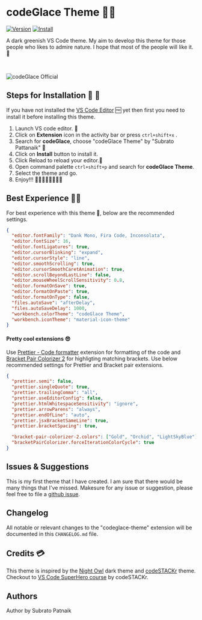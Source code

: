 # codeGlace Theme 🌳🌲

[![Version](https://vsmarketplacebadge.apphb.com/version/codeGlace.codeglace-theme.svg?subject=codeGlace%20Theme&colorA=041A22&colorB=007458)](https://marketplace.visualstudio.com/items?itemName=codeGlace.codeglace-theme)
[![Install](https://vsmarketplacebadge.apphb.com/installs-short/codeGlace.codeglace-theme.svg?label=Install&colorA=041A22&colorB=007458)](https://marketplace.visualstudio.com/items?itemName=codeGlace.codeglace-theme)

A dark greenish VS Code theme. My aim to develop this theme for those people who likes to admire nature. I hope that most of the people will like it. 🤞

<br/>

![codeGlace Official](https://raw.githubusercontent.com/subrato31/codeGlace-vscode-theme/master/images/codeGlace.gif)

## Steps for Installation 🎀 🎁

If you have not installed the [VS Code Editor](https://code.visualstudio.com/) 🆓 yet then first you need to install it before installing this theme.

1. Launch VS code editor. 🚀
2. Click on **Extension** icon in the activity bar or press `ctrl+shift+x` .
3. Search for **codeGlace**, choose "codeGlace Theme" by "Subrato Pattanaik" 🌿
4. Click on **Install** button to install it.
5. Click Reload to reload your editor.🔄
6. Open command palette `ctrl+shift+p` and search for **codeGlace Theme**.
7. Select the theme and go.
8. Enjoy!!! 🤸‍♂️🤸‍♂️🎇🌟🎉🎉

## Best Experience 🍹🍻

For best experience with this theme 🍾, below are the recommended settings.

```json
{
  "editor.fontFamily": "Dank Mono, Fira Code, Inconsolata",
  "editor.fontSize": 16,
  "editor.fontLigatures": true,
  "editor.cursorBlinking": "expand",
  "editor.cursorStyle": "line",
  "editor.smoothScrolling": true,
  "editor.cursorSmoothCaretAnimation": true,
  "editor.scrollBeyondLastLine": false,
  "editor.mouseWheelScrollSensitivity": 0.8,
  "editor.formatOnSave": true,
  "editor.formatOnPaste": true,
  "editor.formatOnType": false,
  "files.autoSave": "afterDelay",
  "files.autoSaveDelay": 1000,
  "workbench.colorTheme": "codeGlace Theme",
  "workbench.iconTheme": "material-icon-theme"
}
```

#### Pretty cool extensions 😎

Use [Prettier - Code formatter](https://marketplace.visualstudio.com/items?itemName=esbenp.prettier-vscode) extension for formatting of the code and [Bracket Pair Colorizer 2](https://marketplace.visualstudio.com/items?itemName=CoenraadS.bracket-pair-colorizer-2) for highligting matching brackets. Use below recommended settings for Prettier and Bracket pair extensions.

```json
{
  "prettier.semi": false,
  "prettier.singleQuote": true,
  "prettier.trailingComma": "all",
  "prettier.useEditorConfig": false,
  "prettier.htmlWhitespaceSensitivity": "ignore",
  "prettier.arrowParens": "always",
  "prettier.endOfLine": "auto",
  "prettier.jsxBracketSameLine": true,
  "prettier.bracketSpacing": true,

  "bracket-pair-colorizer-2.colors": ["Gold", "Orchid", "LightSkyBlue"],
  "bracketPairColorizer.forceIterationColorCycle": true
}
```

## Issues & Suggestions

This is my first theme that I have created. I am sure that there would be many things that I've missed. Makesure for any issue or suggestion, please feel free to file a [github issue](https://github.com/subrato31/codeGlace-vscode-theme/issues).

## Changelog

All notable or relevant changes to the "codeglace-theme" extension will be documented in this `CHANGELOG.md` file.

## Credits 💳

This theme is inspired by the [Night Owl](https://marketplace.visualstudio.com/items?itemName=sdras.night-owl) dark theme and [codeSTACKr](https://marketplace.visualstudio.com/items?itemName=codestackr.codestackr-theme) theme. Checkout to [VS Code SuperHero course](https://vscodehero.com/) by codeSTACKr.

## Authors

Author by Subrato Patnaik
